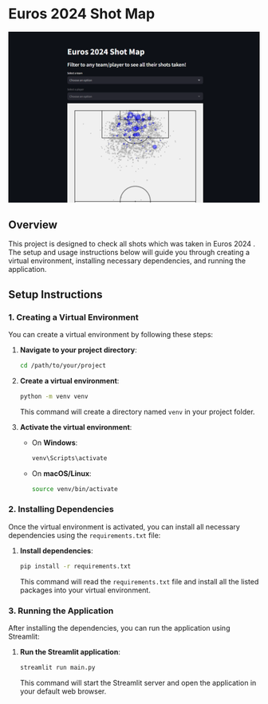# Euros 2024 Shot Map

![Demo](Demo.png)

## Overview

This project is designed to check all shots which was taken in Euros 2024 . The setup and usage instructions below will guide you through creating a virtual environment, installing necessary dependencies, and running the application.

## Setup Instructions

### 1. Creating a Virtual Environment

You can create a virtual environment by following these steps:

1. **Navigate to your project directory**:

    ```bash
    cd /path/to/your/project
    ```

2. **Create a virtual environment**:

    ```bash
    python -m venv venv
    ```

    This command will create a directory named `venv` in your project folder.

3. **Activate the virtual environment**:

    - On **Windows**:

      ```bash
      venv\Scripts\activate
      ```

    - On **macOS/Linux**:

      ```bash
      source venv/bin/activate
      ```

### 2. Installing Dependencies

Once the virtual environment is activated, you can install all necessary dependencies using the `requirements.txt` file:

1. **Install dependencies**:

    ```bash
    pip install -r requirements.txt
    ```

    This command will read the `requirements.txt` file and install all the listed packages into your virtual environment.

### 3. Running the Application

After installing the dependencies, you can run the application using Streamlit:

1. **Run the Streamlit application**:

    ```bash
    streamlit run main.py
    ```

    This command will start the Streamlit server and open the application in your default web browser.

